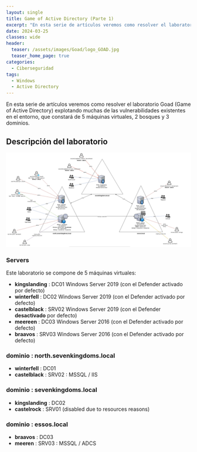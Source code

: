 ```yaml
---
layout: single
title: Game of Active Directory (Parte 1)
excerpt: "En esta serie de artículos veremos como resolver el laboratorio Goad (Game of Active Directory) explotando muchas de las vulnerabilidades existentes en el entorno, que constará de 5 máquinas virtuales, 2 bosques y 3 dominios."
date: 2024-03-25
classes: wide
header:
  teaser: /assets/images/Goad/logo_GOAD.jpg
  teaser_home_page: true
categories:
  - Ciberseguridad
tags:
  - Windows
  - Active Directory
---
```


En esta serie de artículos veremos como resolver el laboratorio Goad (Game of Active Directory) explotando muchas de las vulnerabilidades existentes en el entorno, que constará de 5 máquinas virtuales, 2 bosques y 3 dominios.


## Descripción del laboratorio

![](/assets/images/Goad/GOAD_schema.jpg)

### Servers

Este laboratorio se compone de 5 máquinas virtuales:

- **kingslanding**  : DC01 Windows Server 2019 (con el Defender activado por defecto)
- **winterfell**    : DC02 Windows Server 2019 (con el Defender activado por defecto)
- **castelblack**   : SRV02 Windows Server 2019 (con el Defender **desactivado** por defecto)
- **meereen**       : DC03 Windows Server 2016 (con el Defender activado por defecto)
- **braavos**       : SRV03 Windows Server 2016 (con el Defender activado por defecto)

### dominio : north.sevenkingdoms.local

- **winterfell**    : DC01
- **castelblack**   : SRV02 : MSSQL / IIS

### dominio : sevenkingdoms.local

- **kingslanding**  : DC02
- **castelrock**    : SRV01 (disabled due to resources reasons)

### dominio : essos.local

- **braavos**   : DC03
- **meeren**    : SRV03 : MSSQL / ADCS






